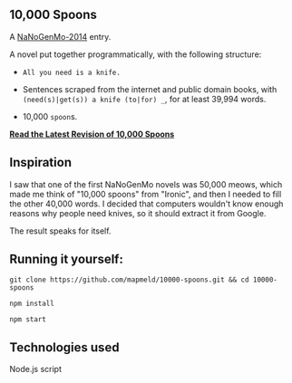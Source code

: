 ## 10,000 Spoons

A <a href="https://github.com/dariusk/NaNoGenMo-2014">NaNoGenMo-2014</a> entry.

A novel put together programmatically, with the following structure:

* ```All you need is a knife.```

* Sentences scraped from the internet and public domain books, with ```(need(s)|get(s)) a knife (to|for) _```, for at least 39,994 words.

* 10,000 ```spoon```s.

**<a href="https://github.com/mapmeld/10000-spoons/blob/master/story.md">Read the Latest Revision of 10,000 Spoons</a>**

## Inspiration

I saw that one of the first NaNoGenMo novels was 50,000 meows, which made me
think of "10,000 spoons" from "Ironic", and then I needed to fill the other
40,000 words. I decided that computers wouldn't know enough reasons why people
need knives, so it should extract it from Google.

The result speaks for itself.

## Running it yourself:

```
git clone https://github.com/mapmeld/10000-spoons.git && cd 10000-spoons

npm install

npm start

```

## Technologies used

Node.js script

